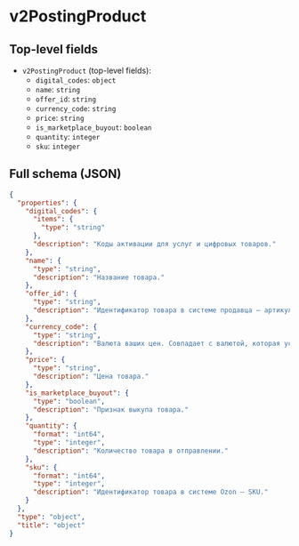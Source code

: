 # v2PostingProduct

## Top-level fields
- `v2PostingProduct` (top-level fields):
  - `digital_codes`: `object`
  - `name`: `string`
  - `offer_id`: `string`
  - `currency_code`: `string`
  - `price`: `string`
  - `is_marketplace_buyout`: `boolean`
  - `quantity`: `integer`
  - `sku`: `integer`

## Full schema (JSON)
```json
{
  "properties": {
    "digital_codes": {
      "items": {
        "type": "string"
      },
      "description": "Коды активации для услуг и цифровых товаров."
    },
    "name": {
      "type": "string",
      "description": "Название товара."
    },
    "offer_id": {
      "type": "string",
      "description": "Идентификатор товара в системе продавца — артикул."
    },
    "currency_code": {
      "type": "string",
      "description": "Валюта ваших цен. Cовпадает с валютой, которая установлена в настройках личного кабинета.\n\nВозможные значения: \n  - `RUB` — российский рубль,\n  - `BYN` — белорусский рубль,\n  - `KZT` — тенге,\n  - `EUR` — евро,\n  - `USD` — доллар США,\n  - `CNY` — юань.\n"
    },
    "price": {
      "type": "string",
      "description": "Цена товара."
    },
    "is_marketplace_buyout": {
      "type": "boolean",
      "description": "Признак выкупа товара."
    },
    "quantity": {
      "format": "int64",
      "type": "integer",
      "description": "Количество товара в отправлении."
    },
    "sku": {
      "format": "int64",
      "type": "integer",
      "description": "Идентификатор товара в системе Ozon — SKU."
    }
  },
  "type": "object",
  "title": "object"
}
```

